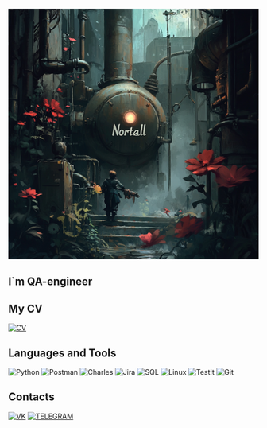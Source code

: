 ![Header](https://github.com/Nortall/Nortall/blob/main/assets/image.png)

## I`m QA-engineer

## My CV
[![CV](https://img.shields.io/badge/-CV-090909?style=for-the-badge&logo=&logoColor=blue)](https://drive.google.com/file/d/1KYWYCPar0DJJYYSLv0BxtxHi531aCuTM/view?usp=drive_link)

## Languages and Tools
![Python](https://img.shields.io/badge/-Python-090909?style=for-the-badge&logo=python&logoColor=yellow)
![Postman](https://img.shields.io/badge/-Postman-090909?style=for-the-badge&logo=postman&logoColor=orange)
![Charles](https://img.shields.io/badge/-Charles-090909?style=for-the-badge&logo=charles&logoColor=white)
![Jira](https://img.shields.io/badge/-Jira-090909?style=for-the-badge&logo=jira&logoColor=blue)
![SQL](https://img.shields.io/badge/-Sql-090909?style=for-the-badge&logo=mysql&logoColor=white)
![Linux](https://img.shields.io/badge/-Linux-090909?style=for-the-badge&logo=linux&logoColor=white)
![TestIt](https://img.shields.io/badge/-TestIt-090909?style=for-the-badge&logo=testit&logoColor=yellow)
![Git](https://img.shields.io/badge/-Git-090909?style=for-the-badge&logo=git&logoColor=orange)

## Contacts
[![VK](https://img.shields.io/badge/-VK-090909?style=for-the-badge&logo=VK&logoColor=blue)](https://vk.com/nortal)
[![TELEGRAM](https://img.shields.io/badge/-TELEGRAM-090909?style=for-the-badge&logo=telegram&logoColor=blue)](https://t.me/nortall)